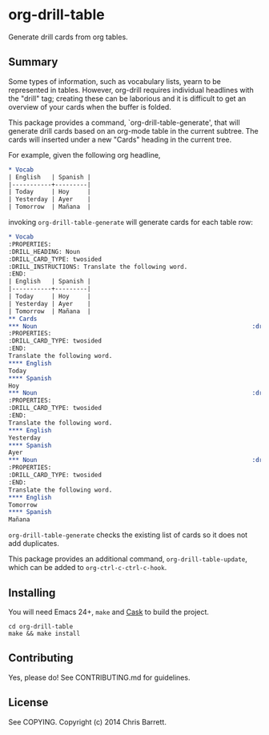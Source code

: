 # org-drill-table

Generate drill cards from org tables.

## Summary

Some types of information, such as vocabulary lists, yearn to be represented in
tables. However, org-drill requires individual headlines with the "drill" tag;
creating these can be laborious and it is difficult to get an overview of your
cards when the buffer is folded.

This package provides a command, `org-drill-table-generate', that will generate
drill cards based on an org-mode table in the current subtree. The cards will
inserted under a new "Cards" heading in the current tree.

For example, given the following org headline,

```org
* Vocab
| English   | Spanish |
|-----------+---------|
| Today     | Hoy     |
| Yesterday | Ayer    |
| Tomorrow  | Mañana  |
```

invoking `org-drill-table-generate` will generate cards for each table row:

```org
* Vocab
:PROPERTIES:
:DRILL_HEADING: Noun
:DRILL_CARD_TYPE: twosided
:DRILL_INSTRUCTIONS: Translate the following word.
:END:
| English   | Spanish |
|-----------+---------|
| Today     | Hoy     |
| Yesterday | Ayer    |
| Tomorrow  | Mañana  |
** Cards
*** Noun                                                            :drill:
:PROPERTIES:
:DRILL_CARD_TYPE: twosided
:END:
Translate the following word.
**** English
Today
**** Spanish
Hoy
*** Noun                                                            :drill:
:PROPERTIES:
:DRILL_CARD_TYPE: twosided
:END:
Translate the following word.
**** English
Yesterday
**** Spanish
Ayer
*** Noun                                                            :drill:
:PROPERTIES:
:DRILL_CARD_TYPE: twosided
:END:
Translate the following word.
**** English
Tomorrow
**** Spanish
Mañana
```

`org-drill-table-generate` checks the existing list of cards so it does not add
duplicates.

This package provides an additional command, `org-drill-table-update`, which can
be added to `org-ctrl-c-ctrl-c-hook`.

## Installing

You will need Emacs 24+, `make` and [Cask](https://github.com/cask/cask) to
build the project.

    cd org-drill-table
    make && make install

## Contributing

Yes, please do! See CONTRIBUTING.md for guidelines.

## License

See COPYING. Copyright (c) 2014 Chris Barrett.
